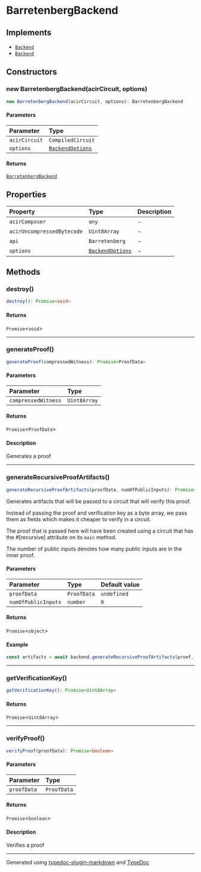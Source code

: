 # BarretenbergBackend

## Implements

- [`Backend`](../index.md#backend)
- [`Backend`](../index.md#backend)

## Constructors

### new BarretenbergBackend(acirCircuit, options)

```ts
new BarretenbergBackend(acirCircuit, options): BarretenbergBackend
```

#### Parameters

| Parameter | Type |
| :------ | :------ |
| `acirCircuit` | `CompiledCircuit` |
| `options` | [`BackendOptions`](../type-aliases/BackendOptions.md) |

#### Returns

[`BarretenbergBackend`](BarretenbergBackend.md)

## Properties

| Property | Type | Description |
| :------ | :------ | :------ |
| `acirComposer` | `any` | - |
| `acirUncompressedBytecode` | `Uint8Array` | - |
| `api` | `Barretenberg` | - |
| `options` | [`BackendOptions`](../type-aliases/BackendOptions.md) | - |

## Methods

### destroy()

```ts
destroy(): Promise<void>
```

#### Returns

`Promise`\<`void`\>

***

### generateProof()

```ts
generateProof(compressedWitness): Promise<ProofData>
```

#### Parameters

| Parameter | Type |
| :------ | :------ |
| `compressedWitness` | `Uint8Array` |

#### Returns

`Promise`\<`ProofData`\>

#### Description

Generates a proof

***

### generateRecursiveProofArtifacts()

```ts
generateRecursiveProofArtifacts(proofData, numOfPublicInputs): Promise<object>
```

Generates artifacts that will be passed to a circuit that will verify this proof.

Instead of passing the proof and verification key as a byte array, we pass them
as fields which makes it cheaper to verify in a circuit.

The proof that is passed here will have been created using a circuit
that has the #[recursive] attribute on its `main` method.

The number of public inputs denotes how many public inputs are in the inner proof.

#### Parameters

| Parameter | Type | Default value |
| :------ | :------ | :------ |
| `proofData` | `ProofData` | `undefined` |
| `numOfPublicInputs` | `number` | `0` |

#### Returns

`Promise`\<`object`\>

#### Example

```typescript
const artifacts = await backend.generateRecursiveProofArtifacts(proof, numOfPublicInputs);
```

***

### getVerificationKey()

```ts
getVerificationKey(): Promise<Uint8Array>
```

#### Returns

`Promise`\<`Uint8Array`\>

***

### verifyProof()

```ts
verifyProof(proofData): Promise<boolean>
```

#### Parameters

| Parameter | Type |
| :------ | :------ |
| `proofData` | `ProofData` |

#### Returns

`Promise`\<`boolean`\>

#### Description

Verifies a proof

***

Generated using [typedoc-plugin-markdown](https://www.npmjs.com/package/typedoc-plugin-markdown) and [TypeDoc](https://typedoc.org/)
